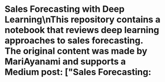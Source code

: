 # Sales Forecasting with Deep Learning\nThis repository contains a notebook that reviews deep learning approaches to sales forecasting. The original content was made by MariAyanami and supports a Medium post: ["Sales Forecasting: